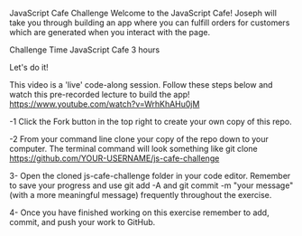 JavaScript Cafe Challenge
Welcome to the JavaScript Cafe! Joseph will take you through building an app where you can fulfill orders for customers which are generated when you interact with the page.

Challenge	Time
JavaScript Cafe	3 hours

Let's do it!

This video is a 'live' code-along session. Follow these steps below and watch this pre-recorded lecture to build the app!
https://www.youtube.com/watch?v=WrhKhAHu0jM

-1 Click the Fork button in the top right to create your own copy of this repo.

-2 From your command line clone your copy of the repo down to your computer. The terminal command will look something like git clone https://github.com/YOUR-USERNAME/js-cafe-challenge

3- Open the cloned js-cafe-challenge folder in your code editor.
Remember to save your progress and use git add -A and git commit -m "your message" (with a more meaningful message) frequently throughout the exercise.

4- Once you have finished working on this exercise remember to add, commit, and push your work to GitHub.

